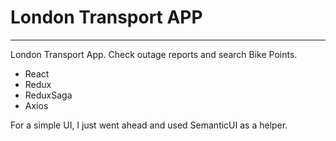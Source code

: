 # London Transport APP

---

London Transport App.
Check outage reports and search Bike Points.

* React
* Redux
* ReduxSaga
* Axios

For a simple UI, I just went ahead and used SemanticUI as a helper.
